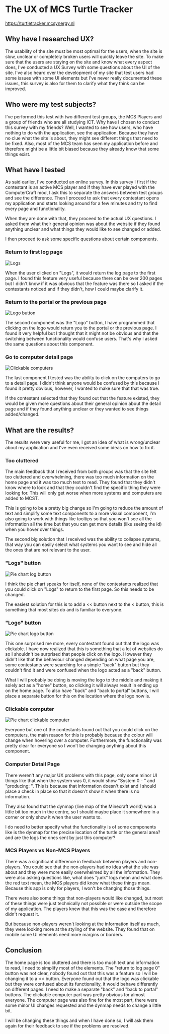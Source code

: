 # The UX of MCS Turtle Tracker
https://turtletracker.mcsynergy.nl
## Why have I researched UX?
The usability of the site must be most optimal for the users, when the site is slow, unclear or completely broken users will quickly leave the site. To make sure that the users are staying on the site and know what every aspect does, I've conducted a UX Survey with some questions about the UI of the site. I've also heard over the development of my site that test users had some issues with some UI elements but I've never really documented these issues, this survey is also for them to clarify what they think can be improved.

## Who were my test subjects?
I've performed this test with two different test groups, the MCS Players and a group of friends who are all studying ICT. Why have I chosen to conduct this survey with my friends? Well, I wanted to see how users, who have nothing to do with the application, see the application. Because they have no clue what the site is about, they might see different things that need to be fixed. Also, most of the MCS team has seen my application before and therefore might be a little bit biased because they already know that some things exist.

## What have I tested
As said earlier, I've conducted an online survey. In this survey I first if the contestant is an active MCS player and if they have ever played with the ComputerCraft mod, I ask this to separate the answers between test groups and see the difference. Then I proceed to ask that every contestant opens my application and starts looking around for a few minutes and try to find every page and functionality.

When they are done with that, they proceed to the actual UX questions. I asked them what their general opinion was about the website if they found anything unclear and what things they would like to see changed or added.

I then proceed to ask some specific questions about certain components.

### Return to first log page
![Logs](https://lh4.googleusercontent.com/FXpNpodQ7JI6IsuiQYSTpuDYBtRAiwLPeWqIPmh9kueOUFINOzs5JpGD2itvnbGbf1sEFRyz-NUcAR-i7aNDYjaaoEQslLKIzGXgJa_8FiKQf1OtN275c7wXqqKFg9geHhtQj-wiFmiWf6RDdjymSjbWcb4_SMnnnCFkusb3QubEH4OSxnWhp0O3rzjtcHrz3uTu)

When the user clicked on "Logs", it would return the log page to the first page. I found this feature very useful because there can be over 200 pages but I didn't know if it was obvious that the feature was there so I asked if the contestants noticed and if they didn't, how I could maybe clarify it.

### Return to the portal or the previous page
![Logo button](https://lh4.googleusercontent.com/FjAXWtGohu1WcoIyUYCOltcjAVtkH4_76rt8qrxwz9h-IdR0xSdEL55SYRIwV29ZDNlXbmPSOmeYH5UY-tnC28PUnQYefS24mzm9KCMaq8oH_5hl8q2IqUrKPW57ozBhBi02cpIOGDHtdT42E8HHe6welRf4L-F9tGl-immhtnRm3bU6BO0GP3pDcJH7ec2Ne0E-)

The second component was the "Logo" button, I have programmed that clicking on the logo would return you to the portal or the previous page. I found it very helpful but I thought that it might not be obvious and that the switching between functionality would confuse users. That's why I asked the same questions about this component.

### Go to computer detail page
![Clickable computers](https://lh4.googleusercontent.com/nh5q7N7O5S2aipvHJu-_RUQ5l-cEN1421GLhFYIFAHZb0Vmu7ufEKQ8gd0Yu2h6qu-VFera-bc0D1GenaB0uwg9IwAdJL0hNrtaYveSVaYL1Pvg96xOqwLu2-B2WKq5ola6qdxTb6PjdLKUSZVp_e7tsn9iXgB1ZLJnZ3IO7LjK6yE7Vz8sXpcQqBfP8kEmrLeB5)

The last component I tested was the ability to click on the computers to go to a detail page. I didn't think anyone would be confused by this because I found it pretty obvious, however, I wanted to make sure that that was true.

If the contestant selected that they found out that the feature existed, they would be given more questions about their general opinion about the detail page and if they found anything unclear or they wanted to see things added/changed.
## What are the results?
The results were very useful for me, I got an idea of what is wrong/unclear about my application and I've even received some ideas on how to fix it.

### Too cluttered
The main feedback that I received from both groups was that the site felt too cluttered and overwhelming, there was too much information on the home page and it was too much text to read. They found that they didn't know where to look and that they couldn't find the specific thing they were looking for. This will only get worse when more systems and computers are added to MCST.

This is going to be a pretty big change so I'm going to reduce the amount of text and simplify some text components to a more visual component, I'm also going to work with things like tooltips so that you won't see all the information all the time but that you can get more details (like seeing the id) when you hover over things.

The second big solution that I received was the ability to collapse systems, that way you can easily select what systems you want to see and hide all the ones that are not relevant to the user.

### "Logs" button
![Pie chart log button](https://github.com/Josian2004/s3-portfolio/blob/main/portfolio_images/piechartlogsbutton.png)

I think the pie chart speaks for itself, none of the contestants realized that you could click on "Logs" to return to the first page. So this needs to be changed.

The easiest solution for this is to add a << button next to the < button, this is something that most sites do and is familiar to everyone.

### "Logo" button
![Pie chart logo button](https://github.com/Josian2004/s3-portfolio/blob/main/portfolio_images/piechartlogobutton.png)

This one surprised me more, every contestant found out that the logo was clickable. I have now realized that this is something that a lot of websites do so I shouldn't be surprised that people click on the logo. However they didn't like that the behaviour changed depending on what page you are, some contestants were searching for a simple "back" button but they couldn't find it and were confused when the logo acted as a "back" button.

What I will probably be doing is moving the logo to the middle and making it solely act as a "home" button, so clicking it will always result in ending up on the home page. To also have "back" and "back to portal" buttons, I will place a separate button for this on the location where the logo now is.

### Clickable computer
![Pie chart clickable computer](https://github.com/Josian2004/s3-portfolio/blob/main/portfolio_images/piechartclickablecomputer.png)

Everyone but one of the contestants found out that you could click on the computers, the main reason for this is probably because the colour will change when hovering over a computer. Furthermore, the functionality was pretty clear for everyone so I won't be changing anything about this component.

### Computer Detail Page

There weren't any major UX problems with this page, only some minor UI things like that when the system was 0, it would show "System 0 - " and "producing: ". This is because that information doesn't exist and I should place a check in place so that it doesn't show it when there is no information.

They also found that the dynmap (live map of the Minecraft world) was a little bit too much in the centre, so I should maybe place it somewhere in a corner or only show it when the user wants to.

I do need to better specify what the functionality is of some components like is the dynmap for the precise location of the turtle or the general area? and are the logs the ones sent by just this computer?

### MCS Players vs Non-MCS Players
There was a significant difference in feedback between players and non-players. You could see that the non-players had no idea what the site was about and they were more easily overwhelmed by all the information. They were also asking questions like, what does "junk" logs mean and what does the red text mean, the MCS players did know what these things mean. Because this app is only for players, I won't be changing those things.

There were also some things that non-players would like changed, but most of these things were just technically not possible or were outside the scope of my application. The players knew that this was the case and therefore didn't request it.

But because non-players weren't looking at the information itself as much, they were looking more at the styling of the website. They found that on mobile some UI elements need more margins or borders.

## Conclusion
The home page is too cluttered and there is too much text and information to read, I need to simplify most of the elements. The "return to log page 0" button was not clear, nobody found out that this was a feature so I will be changing it to a << button. Everyone found out that the logo was clickable but they were confused about its functionality, it would behave differently on different pages. I need to make a separate "back" and "back to portal" buttons. The clickable computer part was pretty obvious for almost everyone. The computer page was also fine for the most part, there were some minor UI changes requested and the dynmap needs to change a little bit.

I will be changing these things and when I have done so, I will ask them again for their feedback to see if the problems are resolved.
